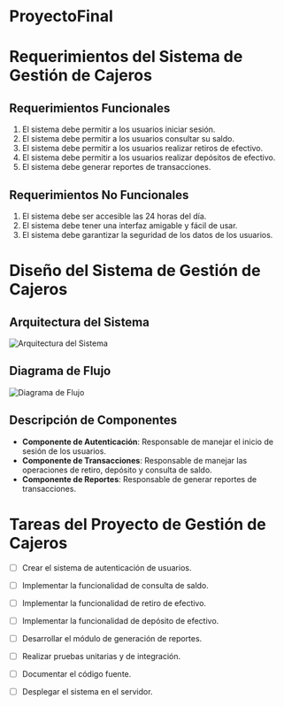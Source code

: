# ProyectoFinal

# Requerimientos del Sistema de Gestión de Cajeros

## Requerimientos Funcionales

1. El sistema debe permitir a los usuarios iniciar sesión.
2. El sistema debe permitir a los usuarios consultar su saldo.
3. El sistema debe permitir a los usuarios realizar retiros de efectivo.
4. El sistema debe permitir a los usuarios realizar depósitos de efectivo.
5. El sistema debe generar reportes de transacciones.

## Requerimientos No Funcionales

1. El sistema debe ser accesible las 24 horas del día.
2. El sistema debe tener una interfaz amigable y fácil de usar.
3. El sistema debe garantizar la seguridad de los datos de los usuarios.

# Diseño del Sistema de Gestión de Cajeros

## Arquitectura del Sistema

![Arquitectura del Sistema](ruta/al/diagrama-de-arquitectura.png)

## Diagrama de Flujo

![Diagrama de Flujo](ruta/al/diagrama-de-flujo.png)

## Descripción de Componentes

- **Componente de Autenticación**: Responsable de manejar el inicio de sesión de los usuarios.
- **Componente de Transacciones**: Responsable de manejar las operaciones de retiro, depósito y consulta de saldo.
- **Componente de Reportes**: Responsable de generar reportes de transacciones.


# Tareas del Proyecto de Gestión de Cajeros

- [ ] Crear el sistema de autenticación de usuarios.
- [ ] Implementar la funcionalidad de consulta de saldo.
- [ ] Implementar la funcionalidad de retiro de efectivo.
- [ ] Implementar la funcionalidad de depósito de efectivo.
- [ ] Desarrollar el módulo de generación de reportes.
- [ ] Realizar pruebas unitarias y de integración.
- [ ] Documentar el código fuente.
- [ ] Desplegar el sistema en el servidor.


